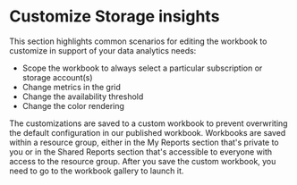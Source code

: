 # Customize Storage insights

This section highlights common scenarios for editing the workbook to customize in support of your data analytics needs:

- Scope the workbook to always select a particular subscription or storage account(s)
- Change metrics in the grid
- Change the availability threshold
- Change the color rendering

The customizations are saved to a custom workbook to prevent overwriting the default configuration in our published workbook. Workbooks are saved within a resource group, either in the My Reports section that's private to you or in the Shared Reports section that's accessible to everyone with access to the resource group. After you save the custom workbook, you need to go to the workbook gallery to launch it.